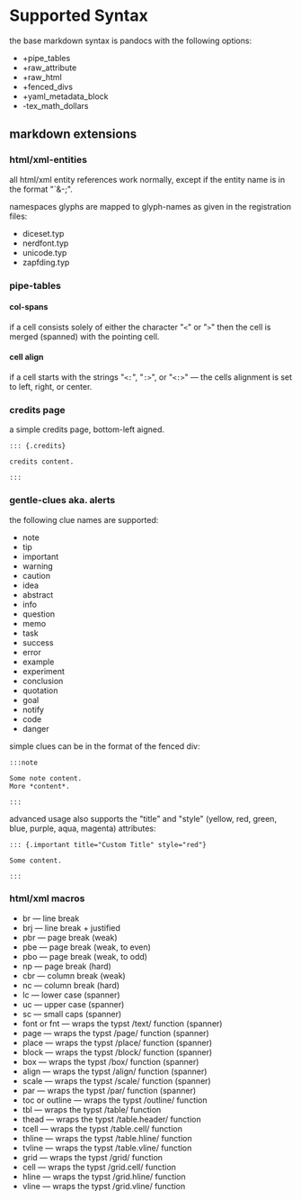 # Supported Syntax

the base markdown syntax is pandocs with the following options:

* +pipe_tables
* +raw_attribute
* +raw_html
* +fenced_divs
* +yaml_metadata_block
* -tex_math_dollars

## markdown extensions

### html/xml-entities

all html/xml entity references work normally, except if the entity name is in the format "`\&<namespace>-<glyphname>\;".

namespaces glyphs are mapped to glyph-names as given in the registration files:

* diceset.typ
* nerdfont.typ
* unicode.typ
* zapfding.typ

### pipe-tables

#### col-spans

if a cell consists solely of either the character "`<`" or "`>`" then the cell is merged (spanned) with the pointing cell.

#### cell align

if a cell starts with the strings "`<:`", "`:>`", or "`<:>`" — the cells alignment is set to left, right, or center.

### credits page

a simple credits page, bottom-left aigned.

```
::: {.credits}

credits content.

:::
```

### gentle-clues aka. alerts

the following clue names are supported:

* note
* tip
* important
* warning
* caution
* idea
* abstract
* info
* question
* memo
* task
* success
* error
* example
* experiment
* conclusion
* quotation
* goal
* notify
* code
* danger

simple clues can be in the format of the fenced div:

```
:::note

Some note content. 
More *content*.

:::
```

advanced usage also supports the "title" and "style" (yellow, red, green, blue, purple, aqua, magenta) attributes:

```
::: {.important title="Custom Title" style="red"}

Some content.

:::
```

### html/xml macros

* br — line break
* brj — line break + justified
* pbr — page break (weak)
* pbe — page break (weak, to even)
* pbo — page break (weak, to odd)
* np — page break (hard)
* cbr — column break (weak)
* nc — column break (hard)
* lc — lower case (spanner)
* uc — upper case (spanner)
* sc — small caps (spanner)
* font or fnt — wraps the typst /text/ function  (spanner)
* page — wraps the typst /page/ function  (spanner)
* place — wraps the typst /place/ function  (spanner)
* block — wraps the typst /block/ function  (spanner)
* box — wraps the typst /box/ function  (spanner)
* align — wraps the typst /align/ function  (spanner)
* scale — wraps the typst /scale/ function  (spanner)
* par — wraps the typst /par/ function  (spanner)
* toc or outline — wraps the typst /outline/ function
* tbl — wraps the typst /table/ function
* thead — wraps the typst /table.header/ function
* tcell — wraps the typst /table.cell/ function
* thline — wraps the typst /table.hline/ function
* tvline — wraps the typst /table.vline/ function
* grid — wraps the typst /grid/ function
* cell — wraps the typst /grid.cell/ function
* hline — wraps the typst /grid.hline/ function
* vline — wraps the typst /grid.vline/ function
